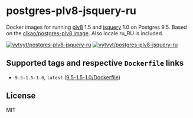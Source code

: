 # postgres-plv8-jsquery-ru

Docker images for running [plv8](https://github.com/plv8/plv8) 1.5 and [jsquery](https://github.com/postgrespro/jsquery) 1.0 on Postgres 9.5. Based on the [ clkao/postgres-plv8 image](https://hub.docker.com/r/clkao/postgres-plv8/). Also locale ru_RU is included.

[![vytvyt/postgres-plv8-jsquery-ru][docker-pulls-image]][docker-hub-url] [![vytvyt/postgres-plv8-jsquery-ru][docker-stars-image]][docker-hub-url]

## Supported tags and respective `Dockerfile` links
- `9.5-1.5-1.0`, `latest` ([9.5-1.5-1.0/Dockerfile](https://github.com/VitalyOstanin/docker-postgres-plv8-jsquery-ru/blob/master/9.5-1.5-1.0/Dockerfile))

## License

MIT

[docker-hub-url]: https://hub.docker.com/r/vytvyt/postgres-plv8-jsquery-ru/
[docker-pulls-image]: https://img.shields.io/docker/pulls/vytvyt/postgres-plv8-jsquery-ru.svg?style=flat-square
[docker-stars-image]: https://img.shields.io/docker/stars/vytvyt/postgres-plv8-jsquery-ru.svg?style=flat-square
